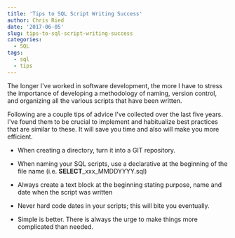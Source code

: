 ```yaml
---
title: 'Tips to SQL Script Writing Success'
author: Chris Ried
date: '2017-06-05'
slug: tips-to-sql-script-writing-success
categories:
  - SQL
tags:
  - sql
  - tips
---
```


The longer I've worked  in software development, the more I have to stress the importance of developing a methodology of naming, version control, and organizing all the various scripts that have been written. 

Following are a couple tips of advice I've collected over the last five years. I've found them to be  crucial to implement and habitualize best practices that are similar to these. It will save you time and also will make you more efficient. 

* When creating a directory, turn it into a GIT repository. 

* When naming your SQL scripts, use a declarative at the beginning of the file name (i.e. **SELECT**_xxx_MMDDYYYY.sql)

* Always create a text block at the beginning stating purpose, name and date when the script was written

* Never hard code dates in your scripts; this will bite you eventually. 

* Simple is better. There is always the urge to make things more complicated than needed. 
